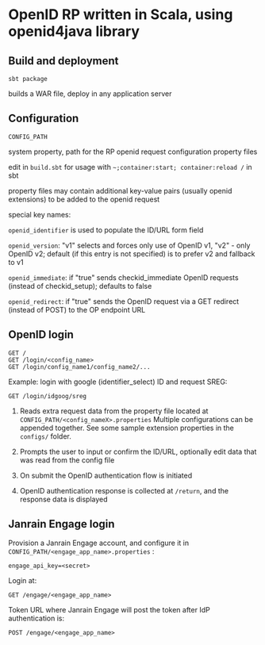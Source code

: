 OpenID RP written in Scala, using openid4java library
========================================================================

Build and deployment
------------------------------------------------------------------------

`sbt package`

builds a WAR file, deploy in any application server

Configuration
------------------------------------------------------------------------

    CONFIG_PATH

system property, path for the RP openid request configuration property files

edit in `build.sbt` for usage with `~;container:start; container:reload /` in sbt

property files may contain additional key-value pairs (usually openid extensions)
to be added to the openid request

special key names:

`openid_identifier` is used to populate the ID/URL form field

`openid_version`: "v1" selects and forces only use of OpenID v1, "v2" - only OpenID v2; default (if this entry is not specified) is to prefer v2 and fallback to v1

`openid_immediate`: if "true" sends checkid_immediate OpenID requests (instead of checkid_setup); defaults to false

`openid_redirect`: if "true" sends the OpenID request via a GET redirect (instead of POST) to the OP endpoint URL


OpenID login
------------------------------------------------------------------------
    GET /
    GET /login/<config_name>
    GET /login/config_name1/config_name2/...

Example: login with google (identifier_select) ID and request SREG:

    GET /login/idgoog/sreg

1) Reads extra request data from the property file located at `CONFIG_PATH/<config_nameX>.properties`
Multiple configurations can be appended together. See some sample extension properties in the `configs/` folder.

2) Prompts the user to input or confirm the ID/URL, optionally edit data that was read from the config file

3) On submit the OpenID authentication flow is initiated

4) OpenID authentication response is collected at `/return`, and the response data is displayed


Janrain Engage login
------------------------------------------------------------------------

Provision a Janrain Engage account, and configure it in `CONFIG_PATH/<engage_app_name>.properties` :

    engage_api_key=<secret>

Login at:

    GET /engage/<engage_app_name>

Token URL where Janrain Engage will post the token after IdP authentication is:

    POST /engage/<engage_app_name>

